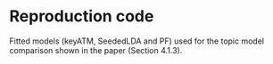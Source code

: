 # Reproduction code

Fitted models (keyATM, SeededLDA and PF) used for the topic model comparison shown in the paper (Section 4.1.3).